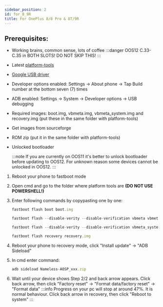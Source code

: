 ```yaml
---
sidebar_position: 2
id: for_8_9R
title: For OnePlus 8/8 Pro & 8T/9R
---
```


## Prerequisites:

- Working brains, common sense, lots of coffee
:::danger
OOS12 C.33-C.35 in BOTH SLOTS! DO NOT SKIP THIS!
:::
- Latest [platform-tools](https://developer.android.com/studio/releases/platform-tools)
- [Google USB driver](https://dl.google.com/android/repository/latest_usb_driver_windows.zip)
- Developer options enabled: Settings -> About phone -> Tap Build number at the bottom seven (7) times
- ADB enabled: Settings -> System -> Developer options -> USB debugging
- Required images: boot.img, vbmeta.img, vbmeta_system.img and recovery.img (put these in the same folder with platform-tools)
- Get images from sourceforge
- ROM zip (put it in the same folder with platform-tools)
- Unlocked bootloader

  :::note
  If you are currently on OOS11 it's better to unlock bootloader before updating to OOS12. For unknown reason some devices cannot be unlocked in OOS12.
  :::

1. Reboot your phone to fastboot mode
2. Open cmd and go to the folder where platform tools are **(DO NOT USE POWERSHELL!)**
3. Enter following commands by copypasting one by one:
   
    ```js
    fastboot flash boot boot.img
    ```
    ```js
    fastboot flash --disable-verity --disable-verification vbmeta vbmeta.img
    ```
    ```js
    fastboot flash --disable-verity --disable-verification vbmeta_system vbmeta_system.img
    ```
    ```js
    fastboot flash recovery recovery.img
    ```
4. Reboot your phone to recovery mode, click "Install update" -> "ADB Sideload"
5. In cmd enter command: 
   ```js
   adb sideload Nameless-AOSP_xxx.zip
   ```
6. Wait until your device shows Step 2/2 and back arrow appears. Click back arrow, then click "Factory reset" -> "Format data/factory reset" -> "Format data"
:::info
Progress on your pc will stop at around 47%. It is normal behaviour.
Click back arrow in recovery, then click "Reboot to system"
:::

